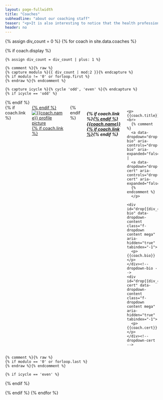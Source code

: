 ```yaml
---
layout: page-fullwidth
title: "Coaches"
subheadline: "about our coaching staff"
teaser: "<p>It is also interesting to notice that the health professional maintains your health with drugs and surgery, each with potentially undesirable side effects, whereas the CrossFit trainer typically achieves a superior result always with “side beneft” versus side effect.</p>"
header: no
---
```


{% assign div_count = 0 %}
{% for coach in site.data.coaches %}

  {% if coach.display %}

    {% assign div_count = div_count | plus: 1 %}

    {% comment %}{% raw %}
    {% capture modulo %}{{ div_count | mod:2 }}{% endcapture %}
    {% if modulo != '0' or forloop.first %}
    {% endraw %}{% endcomment %}

    {% capture icycle %}{% cycle 'odd', 'even' %}{% endcapture %}
    {% if icycle == 'odd' %}
<div class="row t60">
    {% endif %}

  <div class="medium-6 columns">
    {% if coach.link %}<a href="{{coach.link}}">{% endif %}
    <img src="{{site.urlimg}}{{coach.img_url}}" alt="{{coach.name}} profile picture">
    {% if coach.link %}</a>{% endif %}
    <h5>{% if coach.link %}<a href="{{coach.link}}">{% endif %}
        {{coach.name}}
        {% if coach.link %}</a>{% endif %}
        </h5>

    <p>{{coach.title}}<br>
      {% comment %}
      <a data-dropdown="drop{{div_count}}-bio" aria-controls="drop{{div_count}}-bio" aria-expanded="false">Bio</a> |
      <a data-dropdown="drop{{div_count}}-cert" aria-controls="drop{{div_count}}-cert" aria-expanded="false">Cert</a>
      {% endcomment %}
      </p>

    <div id="drop{{div_count}}-bio" data-dropdown-content class="f-dropdown content mega" aria-hidden="true" tabindex="-1">
      <p>{{coach.bio}}</p>
    </div><!-- dropdown-bio -->
    <div id="drop{{div_count}}-cert" data-dropdown-content class="f-dropdown content mega" aria-hidden="true" tabindex="-1">
      <p>{{coach.cert}}</p>
    </div><!-- dropdown-cert -->

  </div><!-- /.medium-6.columns -->

    {% comment %}{% raw %}
    {% if modulo == '0' or forloop.last %}
    {% endraw %}{% endcomment %}

    {% if icycle == 'even' %}
</div><!-- /.row -->
    {% endif %}

  {% endif %}
{% endfor %}
